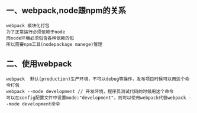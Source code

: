
## 一、webpack,node跟npm的关系
```
webpack 模块化打包
为了正常运行必须依赖于node
而node环境必须包含各种依赖的包
所以需要npm工具(nodepackage manege)管理
```

## 二、使用webpack
```
webpack  默认(production)生产环境，不可以debug等操作，发布项目时候可以用这个命令打包
webpack --mode development // 开发环境，程序员测试代码的时候用这个命令
可以在config配置文件中设置mode:"development"，则可以使用webpack代替webpack --mode development命令
```

